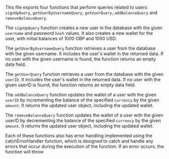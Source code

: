 This file exports four functions that perform queries related to users: `signUpQuery`, `getUserByUsernameQuery`, `getUserQuery`, `addBalanceQuery` and `removeBalanceQuery`.

The `signUpQuery` function creates a new user in the database with the given `username` and password `hash` values. It also creates a new wallet for the user, with initial balances of 1000 GBP and 1000 USD.

The `getUserByUsernameQuery` function retrieves a user from the database with the given username. It includes the user's wallet in the returned data. If no user with the given username is found, the function returns an empty data field.

The `getUserQuery` function retrieves a user from the database with the given `userID`. It includes the user's wallet in the returned data. If no user with the given userID is found, the function returns an empty data field.

The `addBalanceQuery` function updates the wallet of a user with the given `userID` by incrementing the balance of the specified `currency` by the given `amount`. It returns the updated user object, including the updated wallet.

The `removeBalanceQuery` function updates the wallet of a user with the given userID by decrementing the balance of the specified `currency` by the given `amount`. It returns the updated user object, including the updated wallet.

Each of these functions also has error handling implemented using the catchErrorHandler function, which is designed to catch and handle any errors that occur during the execution of the function. If an error occurs, the function will throw
